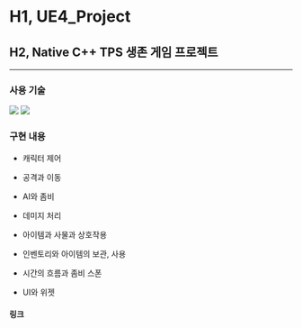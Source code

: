 # H1, UE4_Project
## H2, Native C++ TPS 생존 게임 프로젝트

----------------------------------------------

### 사용 기술
<img src="https://img.shields.io/badge/c++-00599C?style=for-the-badge&logo=c%2B%2B&logoColor=white">
<img src="https://img.shields.io/badge/Unreal_Engine-0E1128?style=for-the-badge&logo=아이콘이름&logoColor=white">

### 구현 내용

- 캐릭터 제어

- 공격과 이동

- AI와 좀비

- 데미지 처리

- 아이템과 사물과 상호작용

- 인벤토리와 아이템의 보관, 사용

- 시간의 흐름과 좀비 스폰

- UI와 위젯

#### 링크

